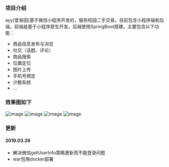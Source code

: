 ### 项目介绍
ayy(爱易园)基于微信小程序开发的，服务校园二手交易，目前包含小程序端和后端，前端是基于小程序原生开发，后端使用SpringBoot搭建，主要包含以下功能：
+ 商品信息发布与浏览
+ 社交（话题、评论）
+ 商品搜索
+ 位置定位
+ 图片上传
+ 手机号绑定
+ 计数系统
+ ...

### 效果图如下
![image](http://ayy.ganzhiqiang.wang/xgt-4.png?imageView2/2/w/300/q/100)
![image](http://ayy.ganzhiqiang.wang/xgt-2.png?imageView2/2/w/300/q/100)
![image](http://ayy.ganzhiqiang.wang/xgt-3.png?imageView2/2/w/300/q/100)
![image](http://ayy.ganzhiqiang.wang/xgt-1.png?imageView2/2/w/300/q/100)

### 更新

#### 2019.03.26
- 解决微信getUserInfo策略更新而不能登录问题
- war包用docker部署

